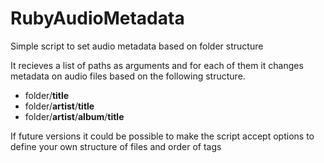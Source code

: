 RubyAudioMetadata
=================

Simple script to set audio metadata based on folder structure

It recieves a list of paths as arguments and for each of them it changes metadata on audio files based on the following structure.

- folder/**title**
- folder/**artist**/**title**
- folder/**artist**/**album**/**title**


If future versions it could be possible to make the script accept options to define your own structure of files and order of tags 